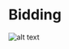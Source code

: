 # Bidding
![alt text](https://s3-ap-southeast-2.amazonaws.com/bbody-images/github/Bidding/screenshot.png "Bidding Screenshot")

